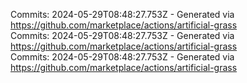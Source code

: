 Commits: 2024-05-29T08:48:27.753Z - Generated via https://github.com/marketplace/actions/artificial-grass
<br>
Commits: 2024-05-29T08:48:27.753Z - Generated via https://github.com/marketplace/actions/artificial-grass
<br>
Commits: 2024-05-29T08:48:27.753Z - Generated via https://github.com/marketplace/actions/artificial-grass
<br>
